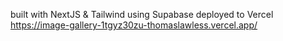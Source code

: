built with NextJS & Tailwind using Supabase deployed to Vercel
https://image-gallery-1tgyz30zu-thomaslawless.vercel.app/
